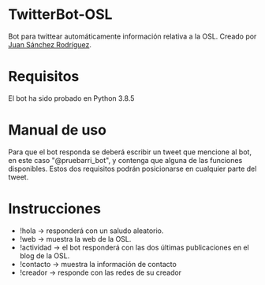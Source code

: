 # TwitterBot-OSL
Bot para twittear automáticamente información relativa a la OSL. Creado por [Juan Sánchez Rodríguez](https://github.com/Barrilao).

# Requisitos
El bot ha sido probado en Python 3.8.5

# Manual de uso
Para que el bot responda se deberá escribir un tweet que mencione al bot, en este caso "@pruebarri_bot", y contenga que alguna de las funciones disponibles. 
Estos dos requisitos podrán posicionarse en cualquier parte del tweet.

# Instrucciones
- !hola -> responderá con un saludo aleatorio.
- !web -> muestra la web de la OSL.
- !actividad -> el bot responderá con las dos últimas publicaciones en el blog de la OSL.
- !contacto -> muestra la información de contacto
- !creador -> responde con las redes de su creador
